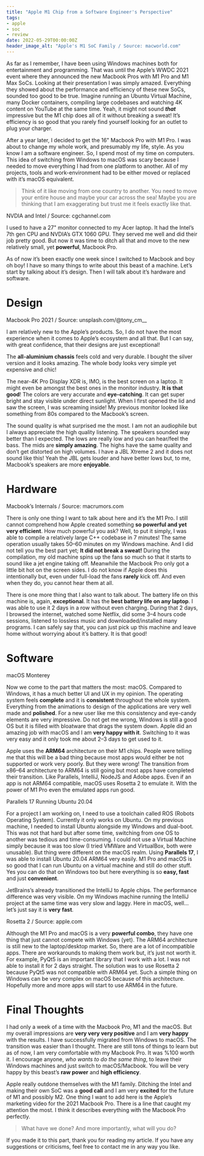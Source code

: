 ```yaml
---
title: "Apple M1 Chip from a Software Engineer's Perspective"
tags:
- apple
- soc
- review
date: 2022-05-29T00:00:00Z
header_image_alt: "Apple's M1 SoC Family / Source: macworld.com"
---
```


As far as I remember, I have been using Windows machines both for entertainment and programming. That was until the Apple’s WWDC 2021 event where they announced the new Macbook Pros with M1 Pro and M1 Max SoCs. Looking at their presentation I was simply amazed. Everything they showed about the performance and efficiency of these new SoCs, sounded too good to be true. Imagine running an Ubuntu Virtual Machine, many Docker containers, compiling large codebases and watching 4K content on YouTube at the same time. Yeah, it might not sound **_that_** impressive but the M1 chip does all of it without breaking a sweat! It’s efficiency is so good that you rarely find yourself looking for an outlet to plug your charger.

After a year later, I decided to get the 16" Macbook Pro with M1 Pro. I was about to change my whole work, and presumably my life, style. As you know I am a software engineer. So, I spend most of my time on computers. This idea of switching from Windows to macOS was scary because I needed to move everything I had from one platform to another. All of my projects, tools and work-environment had to be either moved or replaced with it’s macOS equivalent.

> Think of it like moving from one country to another. You need to move your entire house and maybe your car across the sea! Maybe you are thinking that I am exaggerating but trust me it feels exactly like that.

NVDIA and Intel / Source: cgchannel.com

I used to have a 27" monitor connected to my Acer laptop. It had the Intel’s 7th gen CPU and NVDIA’s GTX 1060 GPU. They served me well and did their job pretty good. But now it was time to ditch all that and move to the new relatively small, yet **powerful**, Macbook Pro.

As of now it’s been exactly one week since I switched to Macbook and boy oh boy! I have so many things to write about this beast of a machine. Let’s start by talking about it’s design. Then I will talk about it’s hardware and software.

**Design**
==========

Macbook Pro 2021 / Source: unsplash.com/@tony\_cm\_\_

I am relatively new to the Apple’s products. So, I do not have the most experience when it comes to Apple’s ecosystem and all that. But I can say, with great confidence, that their designs are just exceptional!

The **all-aluminium chassis** feels cold and very durable. I bought the silver version and it looks amazing. The whole body looks very simple yet expensive and chic!

The near-4K Pro Display XDR is, IMO, is the best screen on a laptop. It might even be amongst the best ones in the monitor industry. **It is that good**! The colors are very accurate and **eye-catching**. It can get super bright and stay visible under direct sunlight. When I first opened the lid and saw the screen, I was screaming inside! My previous monitor looked like something from 80s compared to the Macbook’s screen.

The sound quality is what surprised me the most. I am not an audiophile but I always appreciate the high quality listening. The speakers sounded way better than I expected. The lows are really low and you can hear/feel the bass. The mids are **simply amazing**. The highs have the same quality and don’t get distorted on high volumes. I have a JBL Xtreme 2 and it does not sound like this! Yeah the JBL gets louder and have better lows but, to me, Macbook’s speakers are more **enjoyable**.

Hardware
========

Macbook’s Internals / Source: macrumors.com

There is only one thing I want to talk about here and it’s the M1 Pro. I still cannot comprehend how Apple created something **so powerful and yet very efficient**. How much powerful you ask? Well, to put it simply, I was able to compile a relatively large C++ codebase in 7 minutes! The same operation usually takes 50–60 minutes on my Windows machine. And I did not tell you the best part yet; **It did not break a sweat!** During the compilation, my old machine spins up the fans so much so that it starts to sound like a jet engine taking off. Meanwhile the Macbook Pro only got a little bit hot on the screen sides. I do not know if Apple does this intentionally but, even under full-load the fans **rarely** kick off. And even when they do, you cannot hear them at all.

There is one more thing that I also want to talk about. The battery life on this machine is, again, **exceptional**. It has the **best battery life on any laptop**. I was able to use it 2 days in a row without even charging. During that 2 days, I browsed the internet, watched some Netflix, did some 3–4 hours code sessions, listened to lossless music and downloaded/installed many programs. I can safely say that, you can just pick up this machine and leave home without worrying about it’s battery. It is that good!

Software
========

macOS Monterey

Now we come to the part that matters the most: macOS. Compared to Windows, it has a much better UI and UX in my opinion. The operating system feels **complete** and it is **consistent** throughout the whole system. Everything from the animations to design of the applications are very well made and **polished**. For a new user like me this consistency and eye-candy elements are very impressive. Do not get me wrong, Windows is still a good OS but it is filled with bloatware that drags the system down. Apple did an amazing job with macOS and I am **very happy with it**. Switching to it was very easy and it only took me about 2–3 days to get used to it.

Apple uses the **ARM64** architecture on their M1 chips. People were telling me that this will be a bad thing because most apps would either be not supported or work very poorly. But they were wrong! The transition from x86–64 architecture to ARM64 is still going but most apps have completed their transition. Like Parallels, IntelliJ, NodeJS and Adobe apps. Even if an app is not ARM64 compatible, macOS uses Rosetta 2 to emulate it. With the power of M1 Pro even the emulated apps run good.

Parallels 17 Running Ubuntu 20.04

For a project I am working on, I need to use a toolchain called ROS (Robots Operating System). Currently it only works on Ubuntu. On my previous machine, I needed to install Ubuntu alongside my Windows and dual-boot. This was not that hard but after some time, switching from one OS to another was tedious and time-consuming. I could not use a Virtual Machine simply because it was too slow (I tried VMWare and VirtualBox, both were unusable). But thing were different on the macOS realm. Using **Parallels 17**, I was able to install Ubuntu 20.04 ARM64 very easily. M1 Pro and macOS is so good that I can run Ubuntu on a virtual machine and still do other stuff. Yes you can do that on Windows too but here everything is so **easy, fast** and  just **convenient**.

JetBrains’s already transitioned the IntelliJ to Apple chips. The performance difference was very visible. On my Windows machine running the IntelliJ project at the same time was very slow and laggy. Here in macOS, well… let’s just say it is **very** **fast**.

Rosetta 2 / Source: apple.com

Although the M1 Pro and macOS is a very **powerful combo**, they have one thing that just cannot compete with Windows (yet). The ARM64 architecture is still new to the laptop/desktop market. So, there are a lot of incompatible apps. There are workarounds to making them work but, it’s just not worth it. For example, PyQt5 is an important library that I work with a lot. I was not able to install it for 2 days straight. The solution was to use Rosetta 2 because PyQt5 was not compatible with ARM64 yet. Such a simple thing on Windows can be very complex on macOS because of this architecture. Hopefully more and more apps will start to use ARM64 in the future.

Final Thoughts
==============

I had only a week of a time with the Macbook Pro, M1 and the macOS. But my overall impressions are **very very very positive** and  I am **very happy** with the results. I have successfully migrated from Windows to macOS. The transition was easier than I thought. There are still tons of things to learn but as of now, I am very comfortable with my Macbook Pro. It was %100 worth it. I encourage anyone, _who wants to do the same thing_, to leave their Windows machines and just switch to macOS/Macbook. You will be very happy by this beast’s **raw power** and **high efficiency**.

Apple really outdone themselves with the M1 family. Ditching the Intel and making their own SoC was a **good call** and I am very **excited** for the future of M1 and possibly M2. One thing I want to add here is the Apple’s marketing video for the 2021 Macbook Pro. There is a line that caught my attention the most. I think it describes everything with the Macbook Pro perfectly.

> What have we done? And more importantly, what will you do?

If you made it to this part, thank you for reading my article. If you have any suggestions or criticisms, feel free to contact me in any way you like.
